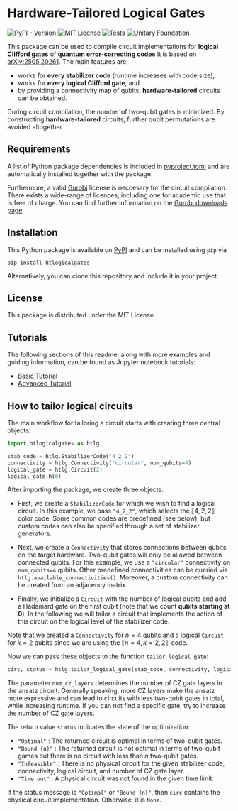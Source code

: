# Hardware-Tailored Logical Gates
![PyPI - Version](https://img.shields.io/pypi/v/htlogicalgates)
[![MIT License](https://img.shields.io/badge/license-MIT-blue)](https://github.com/erkue/htlogicalgates/blob/main/LICENSE)
[![Tests](https://github.com/erkue/htlogicalgates/actions/workflows/run-tests.yml/badge.svg)](https://github.com/erkue/htlogicalgates/actions/workflows/run-tests.yml)
[![Unitary Foundation](https://img.shields.io/badge/Supported%20By-UNITARY%20FOUNDATION-brightgreen.svg)](https://unitary.foundation)



This package can be used to compile circuit implementations for **logical Clifford gates** of **quantum error-correcting codes** It is based on [arXiv:2505.20261](https://arxiv.org/abs/2505.20261). The main features are:

- works for **every stabilizer code** (runtime increases with code size),
- works for **every logical Clifford gate**, and
- by providing a connectivity map of qubits, **hardware-tailored** circuits can be obtained.

During circuit compilation, the number of two-qubit gates is minimized. By constructing **hardware-tailored** circuits, further qubit permutations are avoided altogether.  

## Requirements

A list of Python package dependencies is included in [pyproject.toml](pyproject.toml) and are automatically installed together with the package.

Furthermore, a valid [Gurobi](https://www.gurobi.com/) license is neccesary for the circuit compilation. There exists a wide-range of licences, including one for academic use that is free of charge. You can find further information on the [Gurobi downloads page](https://www.gurobi.com/downloads/).

## Installation

This Python package is available on [PyPI](https://pypi.org/project/htlogicalgates/) and can be installed using `pip` via

```
pip install htlogicalgates
```
Alternatively, you can clone this repository and include it in your project.

## License 

This package is distributed under the MIT License.

## Tutorials

The following sections of this readme, along with more examples and guiding information, can be found as Jupyter notebook tutorials:
- [Basic Tutorial](doc/tutorial.ipynb)
- [Advanced Tutorial](doc/tutorial_tailor_multiple_gates.ipynb)




## How to tailor logical circuits

The main workflow for tailoring a circuit starts with creating three central objects:

```py
import htlogicalgates as htlg

stab_code = htlg.StabilizerCode("4_2_2")
connectivity = htlg.Connectivity("circular", num_qubits=4)
logical_gate = htlg.Circuit(2)
logical_gate.h(0)
```

After importing the package, we create three objects:

- First, we create a `StabilizerCode` for which we wish to find a logical circuit. In this example, we pass `"4_2_2"`, which selects the $⟦4,2,2⟧$ color code. Some common codes are predefined (see below), but custom codes can also be specified through a set of stabilizer generators. 

- Next, we create a `Connectivity` that stores connections between qubits on the target hardware. Two-qubit gates will only be allowed between connected qubits. For this example, we use a `"circular"` connectivity on `num_qubits=4` qubits. Other predefined connectivities can be queried via `htlg.available_connectivities()`. Moreover, a custom connectivity can be created from an adjacency matrix. 

- Finally, we initialize a `Circuit` with the number of logical qubits and add a Hadamard gate on the first qubit (note that we count **qubits starting at 0**). In the following we will tailor a circuit that implements the action of this circuit on the logical level of the stabilizer code.

Note that we created a `Connectivity` for $n=4$ qubits and a logical `Circuit` for $k=2$ qubits since we are using the $⟦n=4,k=2,2⟧$-code.

Now we can pass these objects to the function `tailor_logical_gate`:
```py
circ, status = htlg.tailor_logical_gate(stab_code, connectivity, logical_gate, num_cz_layers=2)
```
The parameter `num_cz_layers` determines the number of CZ gate layers in the ansatz circuit. Generally speaking, more CZ layers make the ansatz more expressive and can lead to circuits with less two-qubit gates in total, while increasing runtime. If you can not find a specific gate, try to increase the number of CZ gate layers.

The return value `status` indicates the state of the optimization:

- `"Optimal"` : The returned circuit is optimal in terms of two-qubit gates.
- `"Bound {n}"` : The returned circuit is not optimal in terms of two-qubit games but there is no circuit with less than $n$ two-qubit gates.
- `"Infeasible"` : There is no physical circuit for the given stabilizer code, connectivity, logical circuit, and number of CZ gate layer.
- `"Time out"` : A physical circuit was not found in the given time limit.

If the status message is `"Optimal"` or `"Bound {n}"`, then `circ` contains the physical circuit implementation. Otherwise, it is `None`.
